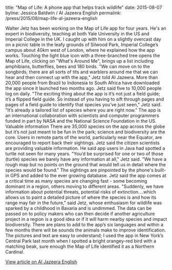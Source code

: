 title: "Map of Life: A phone app that helps track wildlife"
date: 2015-08-07
byline: Jessica Baldwin / Al Jazeera English
permalink: /press/2015/08/map-life-al-jazeera-english


Walter Jetz has been working on the Map of Life app for four years. He's an expert in biodiversity, teaching at both Yale University in the US and Imperial College in the UK.
I caught up with him on a slightly overcast day on a picnic table in the leafy grounds of Silwood Park, Imperial College’s campus about 40km west of London, where he explained how the app works.
Touching the light blue icon with a three-branched tree opens the Map of Life, clicking on "What's Around Me", brings up a list including amphibians, butterflies, bees and 180 birds.
"We can move on to the songbirds, there are all sorts of tits and warblers around me that we can hear and then connect up with the app," Jetz told Al Jazeera.
More than 20,000 people from Brazil to Indonesia to South Africa have downloaded the app since it launched two months ago. Jetz said five to 10,000 people log on daily.
"The exciting thing about the app is it’s not just a field guide; it’s a flipped field guide. So instead of you having to sift through pages and pages of a field guide to identify that species you’ve just seen," Jetz said.
"It’s already a tailored list of species where you are right now."
The app is an international collaboration with scientists and computer programmers funded in part by NASA and the National Science Foundation in the US.
Valuable information
There are 35,000 species on the app across the globe but it’s not just meant to be fun in the park; science and biodiversity are the core.
Users in remote parts of the world, particularly near the Equator, are encouraged to report back their sightings.
Jetz said the citizen scientists are providing valuable information. He said app users in Java had spotted a turtle not seen for many years.
"You’d be surprised for one or two of those (turtle) species we barely have any information at all," Jetz said. "We have a rough map but no points on the ground that would tell us in detail where the species would be found."
The sightings are pinpointed by the phone's built-in GPS and added to the ever growing database.
Jetz said the app comes at a critical time as many species are changing fast - some becoming dominant in a region, others moving to different areas.
"Suddenly, we have information about potential threats, potential risks of extinction….which allows us to paint a detailed picture of where the species is and how its range may fair in the future," said Jetz, whose enthusiasm for wildlife was sparked by a childhood in Bavaria and is undimmed.
The data can be passed on to policy makers who can then decide if another agriculture project in a region is a good idea or if it will harm nearby species and impact biodiversity.
There are plans to add to the app’s six languages and within a few months there will be sounds the animals make to improve identification.
The pictures and text are easy to understand; I used the app in New York’s Central Park last month when I spotted a bright orangey-red bird with a matching beak, sure enough the Map of Life identified it as a Northern Cardinal.

[View article on Al Jazeera English](http://www.aljazeera.com/blogs/europe/2015/08/map-life-phone-app-helps-track-wildlife-150807183731039.html)
